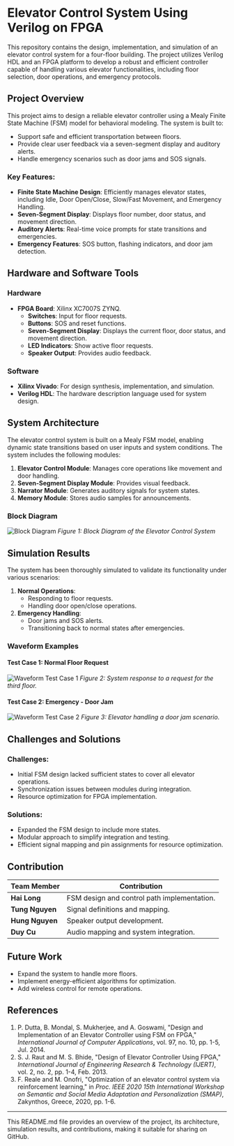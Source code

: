 # Elevator Control System Using Verilog on FPGA

This repository contains the design, implementation, and simulation of an elevator control system for a four-floor building. The project utilizes Verilog HDL and an FPGA platform to develop a robust and efficient controller capable of handling various elevator functionalities, including floor selection, door operations, and emergency protocols.

## Project Overview

This project aims to design a reliable elevator controller using a Mealy Finite State Machine (FSM) model for behavioral modeling. The system is built to:
- Support safe and efficient transportation between floors.
- Provide clear user feedback via a seven-segment display and auditory alerts.
- Handle emergency scenarios such as door jams and SOS signals.

### Key Features:
- **Finite State Machine Design**: Efficiently manages elevator states, including Idle, Door Open/Close, Slow/Fast Movement, and Emergency Handling.
- **Seven-Segment Display**: Displays floor number, door status, and movement direction.
- **Auditory Alerts**: Real-time voice prompts for state transitions and emergencies.
- **Emergency Features**: SOS button, flashing indicators, and door jam detection.

## Hardware and Software Tools

### Hardware
- **FPGA Board**: Xilinx XC7007S ZYNQ.
  - **Switches**: Input for floor requests.
  - **Buttons**: SOS and reset functions.
  - **Seven-Segment Display**: Displays the current floor, door status, and movement direction.
  - **LED Indicators**: Show active floor requests.
  - **Speaker Output**: Provides audio feedback.

### Software
- **Xilinx Vivado**: For design synthesis, implementation, and simulation.
- **Verilog HDL**: The hardware description language used for system design.

## System Architecture

The elevator control system is built on a Mealy FSM model, enabling dynamic state transitions based on user inputs and system conditions. The system includes the following modules:
1. **Elevator Control Module**: Manages core operations like movement and door handling.
2. **Seven-Segment Display Module**: Provides visual feedback.
3. **Narrator Module**: Generates auditory signals for system states.
4. **Memory Module**: Stores audio samples for announcements.

### Block Diagram
![Block Diagram](path/to/block-diagram.png)
*Figure 1: Block Diagram of the Elevator Control System*

## Simulation Results

The system has been thoroughly simulated to validate its functionality under various scenarios:
1. **Normal Operations**:
   - Responding to floor requests.
   - Handling door open/close operations.
2. **Emergency Handling**:
   - Door jams and SOS alerts.
   - Transitioning back to normal states after emergencies.

### Waveform Examples
#### Test Case 1: Normal Floor Request
![Waveform Test Case 1](path/to/waveform1.png)
*Figure 2: System response to a request for the third floor.*

#### Test Case 2: Emergency - Door Jam
![Waveform Test Case 2](path/to/waveform2.png)
*Figure 3: Elevator handling a door jam scenario.*

## Challenges and Solutions

### Challenges:
- Initial FSM design lacked sufficient states to cover all elevator operations.
- Synchronization issues between modules during integration.
- Resource optimization for FPGA implementation.

### Solutions:
- Expanded the FSM design to include more states.
- Modular approach to simplify integration and testing.
- Efficient signal mapping and pin assignments for resource optimization.

## Contribution

| Team Member      | Contribution                                  |
|-------------------|----------------------------------------------|
| **Hai Long**      | FSM design and control path implementation. |
| **Tung Nguyen**   | Signal definitions and mapping.             |
| **Hung Nguyen**   | Speaker output development.                 |
| **Duy Cu**        | Audio mapping and system integration.       |

## Future Work

- Expand the system to handle more floors.
- Implement energy-efficient algorithms for optimization.
- Add wireless control for remote operations.

## References

1. P. Dutta, B. Mondal, S. Mukherjee, and A. Goswami, "Design and Implementation of an Elevator Controller using FSM on FPGA," *International Journal of Computer Applications*, vol. 97, no. 10, pp. 1-5, Jul. 2014.
2. S. J. Raut and M. S. Bhide, "Design of Elevator Controller Using FPGA," *International Journal of Engineering Research & Technology (IJERT)*, vol. 2, no. 2, pp. 1-4, Feb. 2013.
3. F. Reale and M. Onofri, "Optimization of an elevator control system via reinforcement learning," in *Proc. IEEE 2020 15th International Workshop on Semantic and Social Media Adaptation and Personalization (SMAP)*, Zakynthos, Greece, 2020, pp. 1-6.

---

This README.md file provides an overview of the project, its architecture, simulation results, and contributions, making it suitable for sharing on GitHub.
